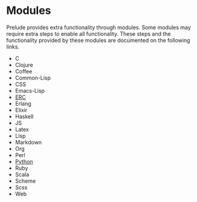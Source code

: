 # Modules

Prelude provides extra functionality through modules. Some modules may
require extra steps to enable all functionality. These steps and the
functionality provided by these modules are documented on the
following links.

-   C
-   Clojure
-   Coffee
-   Common-Lisp
-   CSS
-   Emacs-Lisp
-   [ERC](erc.md)
-   Erlang
-   Elixir
-   Haskell
-   JS
-   Latex
-   Lisp
-   Markdown
-   Org
-   Perl
-   [Python](python.md)
-   Ruby
-   Scala
-   Scheme
-   Scss
-   Web
